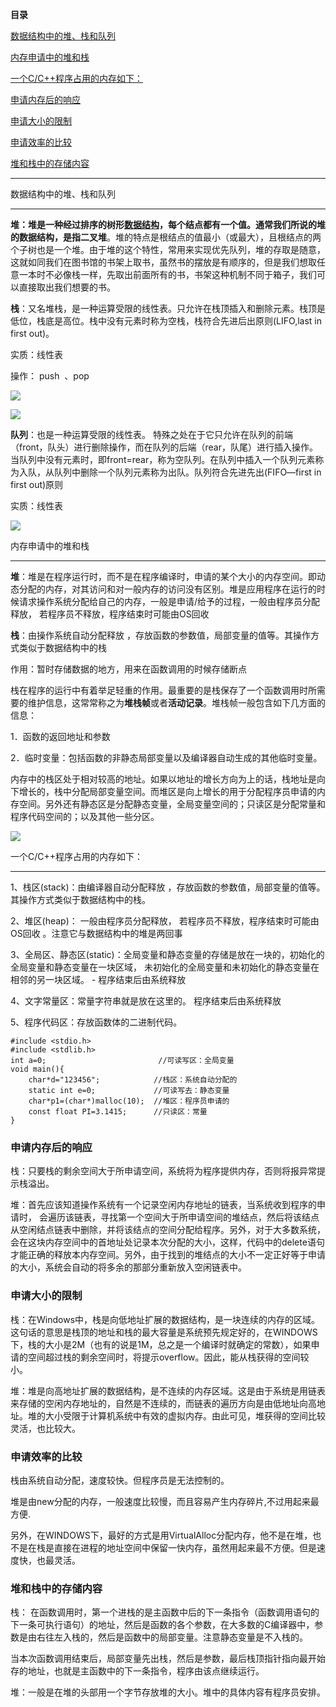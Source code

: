 **目录**

[数据结构中的堆、栈和队列](#t0)

[内存申请中的堆和栈](#t1)

[一个C/C++程序占用的内存如下：](#t2)

[申请内存后的响应](#t3)

[申请大小的限制](#t4) 

[申请效率的比较](#t5)

[堆和栈中的存储内容](#t6) 

* * *

数据结构中的堆、栈和队列
------------

**堆：**堆是一种经过排序的树形[数据结构](https://so.csdn.net/so/search?q=%E6%95%B0%E6%8D%AE%E7%BB%93%E6%9E%84&spm=1001.2101.3001.7020)，每个结点都有一个值。通常我们所说的堆的数据结构，是指**二叉堆**。堆的特点是根结点的值最小（或最大），且根结点的两个子树也是一个堆。由于堆的这个特性，常用来实现优先队列，堆的存取是随意，这就如同我们在图书馆的书架上取书，虽然书的摆放是有顺序的，但是我们想取任意一本时不必像栈一样，先取出前面所有的书，书架这种机制不同于箱子，我们可以直接取出我们想要的书。

**栈**：又名堆栈，是一种运算受限的线性表。只允许在栈顶插入和删除元素。栈顶是低位，栈底是高位。栈中没有元素时称为空栈，栈符合先进后出原则(LIFO,last in first out)。  
实质：线性表  
操作： push  、pop

![](https://img-blog.csdnimg.cn/20181209155305729.png?x-oss-process=image/watermark,type_ZmFuZ3poZW5naGVpdGk,shadow_10,text_aHR0cHM6Ly9ibG9nLmNzZG4ubmV0L3FxXzM2MTE5MTky,size_16,color_FFFFFF,t_70)

![](https://img-blog.csdnimg.cn/20181209155334253.png?x-oss-process=image/watermark,type_ZmFuZ3poZW5naGVpdGk,shadow_10,text_aHR0cHM6Ly9ibG9nLmNzZG4ubmV0L3FxXzM2MTE5MTky,size_16,color_FFFFFF,t_70)  
**队列**：也是一种运算受限的线性表。 特殊之处在于它只允许在队列的前端（front，队头）进行删除操作，而在队列的后端（rear，队尾）进行插入操作。当队列中没有元素时，即front=rear，称为空队列。在队列中插入一个队列元素称为入队，从队列中删除一个队列元素称为出队。队列符合先进先出(FIFO—first in first out)原则  
实质：线性表

![](https://img-blog.csdnimg.cn/20181209160540355.png?x-oss-process=image/watermark,type_ZmFuZ3poZW5naGVpdGk,shadow_10,text_aHR0cHM6Ly9ibG9nLmNzZG4ubmV0L3FxXzM2MTE5MTky,size_16,color_FFFFFF,t_70)

内存申请中的堆和栈
---------

**堆**：堆是在程序运行时，而不是在程序编译时，申请的某个大小的内存空间。即动态分配的内存，对其访问和对一般内存的访问没有区别。堆是应用程序在运行的时候请求操作系统分配给自己的内存，一般是申请/给予的过程，一般由程序员分配释放， 若程序员不释放，程序结束时可能由OS回收

**栈**：由操作系统自动分配释放 ，存放函数的参数值，局部变量的值等。其操作方式类似于数据结构中的栈

作用：暂时存储数据的地方，用来在函数调用的时候存储断点  
栈在程序的运行中有着举足轻重的作用。最重要的是栈保存了一个函数调用时所需要的维护信息，这常常称之为**堆栈帧**或者**活动记录**。堆栈帧一般包含如下几方面的信息：  
1．函数的返回地址和参数  
2．临时变量：包括函数的非静态局部变量以及编译器自动生成的其他临时变量。

内存中的栈区处于相对较高的地址。如果以地址的增长方向为上的话，栈地址是向下增长的，栈中分配局部变量空间。而堆区是向上增长的用于分配程序员申请的内存空间。另外还有静态区是分配静态变量，全局变量空间的；只读区是分配常量和程序代码空间的；以及其他一些分区。

![](https://img-blog.csdn.net/20140508105313078?watermark/2/text/aHR0cDovL2Jsb2cuY3Nkbi5uZXQvaHVzdHlhbmdqdQ==/font/5a6L5L2T/fontsize/400/fill/I0JBQkFCMA==/dissolve/70/gravity/SouthEast)

一个C/C++程序占用的内存如下：
-----------------

1、栈区(stack)：由编译器自动分配释放 ，存放函数的参数值，局部变量的值等。其操作方式类似于数据结构中的栈。  
2、堆区(heap)： 一般由程序员分配释放， 若程序员不释放，程序结束时可能由OS回收 。注意它与数据结构中的堆是两回事  
3、全局区、静态区(static)：全局变量和静态变量的存储是放在一块的，初始化的全局变量和静态变量在一块区域， 未初始化的全局变量和未初始化的静态变量在相邻的另一块区域。 - 程序结束后由系统释放   
4、文字常量区：常量字符串就是放在这里的。 程序结束后由系统释放  
5、程序代码区：存放函数体的二进制代码。

```
#include <stdio.h>      
#include <stdlib.h>      
int a=0;                         //可读写区：全局变量      
void main(){      
	char*d="123456";            //栈区：系统自动分配的      
	static int e=0;             //可读写去：静态变量      
	char*p1=(char*)malloc(10);  //堆区：程序员申请的      
	const float PI=3.1415;      //只读区：常量      
}
```


### 申请内存后的响应

栈：只要栈的剩余空间大于所申请空间，系统将为程序提供内存，否则将报异常提示栈溢出。   
堆：首先应该知道操作系统有一个记录空闲内存地址的链表，当系统收到程序的申请时， 会遍历该链表，寻找第一个空间大于所申请空间的堆结点，然后将该结点从空闲结点链表中删除，并将该结点的空间分配给程序。另外，对于大多数系统，会在这块内存空间中的首地址处记录本次分配的大小，这样，代码中的delete语句才能正确的释放本内存空间。另外，由于找到的堆结点的大小不一定正好等于申请的大小，系统会自动的将多余的那部分重新放入空闲链表中。

### 申请大小的限制 

栈：在Windows中，栈是向低地址扩展的数据结构，是一块连续的内存的区域。这句话的意思是栈顶的地址和栈的最大容量是系统预先规定好的，在WINDOWS下，栈的大小是2M（也有的说是1M，总之是一个编译时就确定的常数），如果申请的空间超过栈的剩余空间时，将提示overflow。因此，能从栈获得的空间较小。   
堆：堆是向高地址扩展的数据结构，是不连续的内存区域。这是由于系统是用链表来存储的空闲内存地址的，自然是不连续的，而链表的遍历方向是由低地址向高地址。堆的大小受限于计算机系统中有效的虚拟内存。由此可见，堆获得的空间比较灵活，也比较大。

### 申请效率的比较

栈由系统自动分配，速度较快。但程序员是无法控制的。   
堆是由new分配的内存，一般速度比较慢，而且容易产生内存碎片,不过用起来最方便.   
另外，在WINDOWS下，最好的方式是用VirtualAlloc分配内存，他不是在堆，也不是在栈是直接在进程的地址空间中保留一快内存，虽然用起来最不方便。但是速度快，也最灵活。

### 堆和栈中的存储内容 

栈： 在函数调用时，第一个进栈的是主函数中后的下一条指令（函数调用语句的下一条可执行语句）的地址，然后是函数的各个参数，在大多数的C编译器中，参数是由右往左入栈的，然后是函数中的局部变量。注意静态变量是不入栈的。   
当本次函数调用结束后，局部变量先出栈，然后是参数，最后栈顶指针指向最开始存的地址，也就是主函数中的下一条指令，程序由该点继续运行。   
堆：一般是在堆的头部用一个字节存放堆的大小。堆中的具体内容有程序员安排。